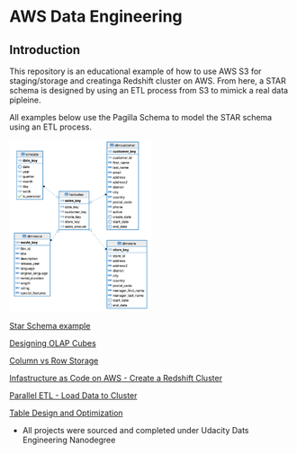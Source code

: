 # AWS Data Engineering

## Introduction
This repository is an educational example of how to use AWS S3 for staging/storage and creatinga Redshift cluster on AWS. From here, a STAR schema is designed by using an ETL process from S3 to mimick a real data pipleine.

All examples below use the Pagilla Schema to model the STAR schema using an ETL process.

<img src="DWH Architecture Educational Lessons/Schema Design-ETL-OLAP/images/pagila-star.png" width="50%"/>

[Star Schema example](https://github.com/jkenney0501/AWS_Data_Engineering/blob/main/DWH%20Architecture%20Educational%20Lessons/Schema%20Design-ETL-OLAP/1.%203NF_to_Star_Schema_ETL.ipynb)

[Designing OLAP Cubes](https://github.com/jkenney0501/AWS_Data_Engineering/blob/main/DWH%20Architecture%20Educational%20Lessons/Schema%20Design-ETL-OLAP/2.%20OLAP%20Cubes%20.ipynb)

[Column vs Row Storage](https://github.com/jkenney0501/AWS_Data_Engineering/blob/main/DWH%20Architecture%20Educational%20Lessons/Schema%20Design-ETL-OLAP/3.%20Columnar%20Vs%20Row%20Storage.ipynb)

[Infastructure as Code on AWS - Create a Redshift Cluster](https://github.com/jkenney0501/AWS_Data_Engineering/blob/main/DWH%20Architecture%20Educational%20Lessons/Schema%20Design-ETL-OLAP/4.%20Infastructure_as_Code_Create_Redshift_Cluster.ipynb)

[Parallel ETL - Load Data to Cluster](https://github.com/jkenney0501/AWS_Data_Engineering/blob/main/DWH%20Architecture%20Educational%20Lessons/Schema%20Design-ETL-OLAP/5.%20Parallel%20ETL%20Load%20data%20to%20Cluster.ipynb)

[Table Design and Optimization](https://github.com/jkenney0501/AWS_Data_Engineering/blob/main/DWH%20Architecture%20Educational%20Lessons/Schema%20Design-ETL-OLAP/6.%20Table%20Design%20and%20Optimization.ipynb)

* All projects were sourced and completed under Udacity Dats Engineering Nanodegree